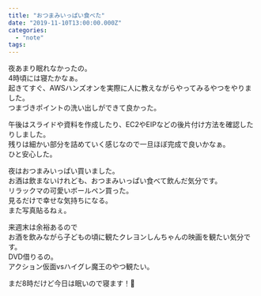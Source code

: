 ```yaml
---
title: "おつまみいっぱい食べた"
date: "2019-11-10T13:00:00.000Z"
categories: 
  - "note"
tags: 
---
```


夜あまり眠れなかったの。  
4時頃には寝たかなぁ。  
起きてすぐ、AWSハンズオンを実際に人に教えながらやってみるやつをやりました。  
つまづきポイントの洗い出しができて良かった。

午後はスライドや資料を作成したり、EC2やEIPなどの後片付け方法を確認したりしました。  
残りは細かい部分を詰めていく感じなので一旦ほぼ完成で良いかなぁ。  
ひと安心した。

夜はおつまみいっぱい買いました。  
お酒は飲まないけれども、おつまみいっぱい食べて飲んだ気分です。  
リラックマの可愛いボールペン買った。  
見るだけで幸せな気持ちになる。  
また写真貼るねぇ。

来週末は余裕あるので  
お酒を飲みながら子どもの頃に観たクレヨンしんちゃんの映画を観たい気分です。  
DVD借りるの。  
アクション仮面vsハイグレ魔王のやつ観たい。

まだ8時だけど今日は眠いので寝ます！🙋
